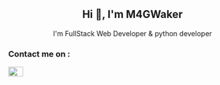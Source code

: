 <h2 align='center'>Hi 👋, I'm M4GWaker</h2>
<p align='center'>I'm FullStack Web Developer & python developer</p>

<h3 align="left">Contact me on :</h3>
<a href="[https://discord.gg/M4GWaker#0001](https://discords.com/bio/p/m4gwaker)" target="blank"><img align="center" src="https://raw.githubusercontent.com/rahuldkjain/github-profile-readme-generator/master/src/images/icons/Social/discord.svg" alt="M4GWaker#0001" height="20" width="30" /></a>
